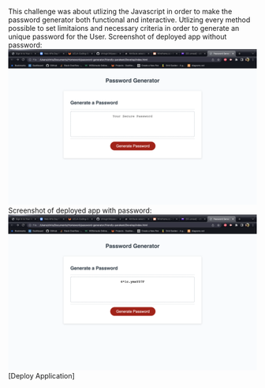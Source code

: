 This challenge was about utlizing the Javascript in order to make the password generator both functional and interactive. Utlizing every method possible to set limitaions and necessary criteria in order to generate an unique password for the User. 
Screenshot of deployed app without password:
![alt screen shot](./Develop/Screen%20Shot%202022-07-26%20at%208.52.13%20PM.png)
Screenshot of deployed app with password:
![alt screen shot](./Develop/Screen%20Shot%202022-07-26%20at%208.54.48%20PM.png)
[Deploy Application]